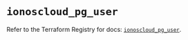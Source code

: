 # `ionoscloud_pg_user`

Refer to the Terraform Registry for docs: [`ionoscloud_pg_user`](https://registry.terraform.io/providers/ionos-cloud/ionoscloud/6.7.17/docs/resources/pg_user).
